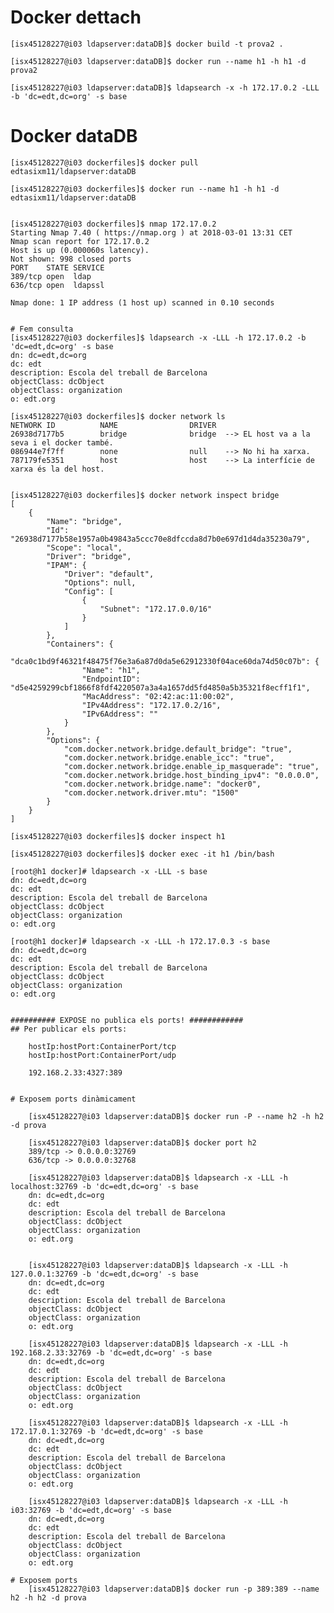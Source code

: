# Docker dettach
	[isx45128227@i03 ldapserver:dataDB]$ docker build -t prova2 .

	[isx45128227@i03 ldapserver:dataDB]$ docker run --name h1 -h h1 -d prova2

	[isx45128227@i03 ldapserver:dataDB]$ ldapsearch -x -h 172.17.0.2 -LLL -b 'dc=edt,dc=org' -s base


# Docker dataDB
	[isx45128227@i03 dockerfiles]$ docker pull edtasixm11/ldapserver:dataDB
	
	[isx45128227@i03 dockerfiles]$ docker run --name h1 -h h1 -d edtasixm11/ldapserver:dataDB


	[isx45128227@i03 dockerfiles]$ nmap 172.17.0.2
	Starting Nmap 7.40 ( https://nmap.org ) at 2018-03-01 13:31 CET
	Nmap scan report for 172.17.0.2
	Host is up (0.000060s latency).
	Not shown: 998 closed ports
	PORT    STATE SERVICE
	389/tcp open  ldap
	636/tcp open  ldapssl

	Nmap done: 1 IP address (1 host up) scanned in 0.10 seconds


	# Fem consulta
	[isx45128227@i03 dockerfiles]$ ldapsearch -x -LLL -h 172.17.0.2 -b 'dc=edt,dc=org' -s base
	dn: dc=edt,dc=org
	dc: edt
	description: Escola del treball de Barcelona
	objectClass: dcObject
	objectClass: organization
	o: edt.org

	[isx45128227@i03 dockerfiles]$ docker network ls
	NETWORK ID          NAME                DRIVER
	26938d7177b5        bridge              bridge  --> EL host va a la seva i el docker també.            
	086944e7f7ff        none                null    --> No hi ha xarxa.            
	787179fe5351        host                host    --> La interfície de xarxa és la del host.


	[isx45128227@i03 dockerfiles]$ docker network inspect bridge 
	[
		{
			"Name": "bridge",
			"Id": "26938d7177b58e1957a0b49843a5ccc70e8dfccda8d7b0e697d1d4da35230a79",
			"Scope": "local",
			"Driver": "bridge",
			"IPAM": {
				"Driver": "default",
				"Options": null,
				"Config": [
					{
						"Subnet": "172.17.0.0/16"
					}
				]
			},
			"Containers": {
				"dca0c1bd9f46321f48475f76e3a6a87d0da5e62912330f04ace60da74d50c07b": {
					"Name": "h1",
					"EndpointID": "d5e4259299cbf1866f8fdf4220507a3a4a1657dd5fd4850a5b35321f8ecff1f1",
					"MacAddress": "02:42:ac:11:00:02",
					"IPv4Address": "172.17.0.2/16",
					"IPv6Address": ""
				}
			},
			"Options": {
				"com.docker.network.bridge.default_bridge": "true",
				"com.docker.network.bridge.enable_icc": "true",
				"com.docker.network.bridge.enable_ip_masquerade": "true",
				"com.docker.network.bridge.host_binding_ipv4": "0.0.0.0",
				"com.docker.network.bridge.name": "docker0",
				"com.docker.network.driver.mtu": "1500"
			}
		}
	]
	
	[isx45128227@i03 dockerfiles]$ docker inspect h1
	
	[isx45128227@i03 dockerfiles]$ docker exec -it h1 /bin/bash
	
	[root@h1 docker]# ldapsearch -x -LLL -s base                                 
	dn: dc=edt,dc=org
	dc: edt
	description: Escola del treball de Barcelona
	objectClass: dcObject
	objectClass: organization
	o: edt.org

	[root@h1 docker]# ldapsearch -x -LLL -h 172.17.0.3 -s base
	dn: dc=edt,dc=org
	dc: edt
	description: Escola del treball de Barcelona
	objectClass: dcObject
	objectClass: organization
	o: edt.org


	########## EXPOSE no publica els ports! ############
	## Per publicar els ports:

		hostIp:hostPort:ContainerPort/tcp
		hostIp:hostPort:ContainerPort/udp

		192.168.2.33:4327:389


	# Exposem ports dinàmicament

		[isx45128227@i03 ldapserver:dataDB]$ docker run -P --name h2 -h h2 -d prova

		[isx45128227@i03 ldapserver:dataDB]$ docker port h2
		389/tcp -> 0.0.0.0:32769
		636/tcp -> 0.0.0.0:32768

		[isx45128227@i03 ldapserver:dataDB]$ ldapsearch -x -LLL -h localhost:32769 -b 'dc=edt,dc=org' -s base
		dn: dc=edt,dc=org
		dc: edt
		description: Escola del treball de Barcelona
		objectClass: dcObject
		objectClass: organization
		o: edt.org


		[isx45128227@i03 ldapserver:dataDB]$ ldapsearch -x -LLL -h 127.0.0.1:32769 -b 'dc=edt,dc=org' -s base
		dn: dc=edt,dc=org
		dc: edt
		description: Escola del treball de Barcelona
		objectClass: dcObject
		objectClass: organization
		o: edt.org

		[isx45128227@i03 ldapserver:dataDB]$ ldapsearch -x -LLL -h 192.168.2.33:32769 -b 'dc=edt,dc=org' -s base
		dn: dc=edt,dc=org
		dc: edt
		description: Escola del treball de Barcelona
		objectClass: dcObject
		objectClass: organization
		o: edt.org

		[isx45128227@i03 ldapserver:dataDB]$ ldapsearch -x -LLL -h 172.17.0.1:32769 -b 'dc=edt,dc=org' -s base
		dn: dc=edt,dc=org
		dc: edt
		description: Escola del treball de Barcelona
		objectClass: dcObject
		objectClass: organization
		o: edt.org
		
		[isx45128227@i03 ldapserver:dataDB]$ ldapsearch -x -LLL -h i03:32769 -b 'dc=edt,dc=org' -s base
		dn: dc=edt,dc=org
		dc: edt
		description: Escola del treball de Barcelona
		objectClass: dcObject
		objectClass: organization
		o: edt.org
		
	# Exposem ports 
		[isx45128227@i03 ldapserver:dataDB]$ docker run -p 389:389 --name h2 -h h2 -d prova
